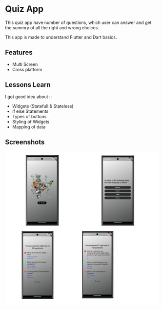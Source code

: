 
# Quiz App 

This quiz app have number of questions, which user can answer and get the summry of all the right and wrong choices.

This app is made to understand Flutter and Dart basics.


## Features

- Multi Screen
- Cross platform


## Lessons Learn

I got good idea about :-

- Widgets (Statefull & Stateless)
- if else Statements
- Types of buttons 
- Styling of Widgets
- Mapping of data

## Screenshots

![App Screenshot](https://github.com/manasvi143/Quiz_App/blob/main/assets/images/Untitled%20design.png?raw=true)


